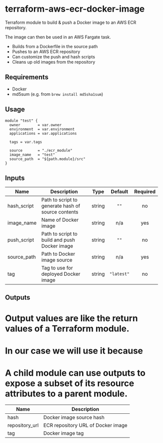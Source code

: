# terraform-aws-ecr-docker-image

Terraform module to build & push a Docker image to an AWS ECR repository.

The image can then be used in an AWS Fargate task.

- Builds from a Dockerfile in the source path
- Pushes to an AWS ECR repository
- Can customize the push and hash scripts
- Cleans up old images from the repository

## Requirements

- Docker
- md5sum (e.g. from `brew install md5sha1sum`)

## Usage

```
module "test" {
  owner        = var.owner
  environment  = var.environment
  applications = var.applications

  tags = var.tags

  source       = "./ecr_module"
  image_name   = "test"
  source_path  = "${path.module}/src"
}
```

## Inputs

| Name        | Description                                        |  Type  |  Default   | Required |
| ----------- | -------------------------------------------------- | :----: | :--------: | :------: |
| hash_script | Path to script to generate hash of source contents | string |    `""`    |    no    |
| image_name  | Name of Docker image                               | string |    n/a     |   yes    |
| push_script | Path to script to build and push Docker image      | string |    `""`    |    no    |
| source_path | Path to Docker image source                        | string |    n/a     |   yes    |
| tag         | Tag to use for deployed Docker image               | string | `"latest"` |    no    |

## Outputs

# Output values are like the return values of a Terraform module.
# In our case we will use it because
# A child module can use outputs to expose a subset of its resource attributes to a parent module.

| Name           | Description                        |
| -------------- | ---------------------------------- |
| hash           | Docker image source hash           |
| repository_url | ECR repository URL of Docker image |
| tag            | Docker image tag                   |
